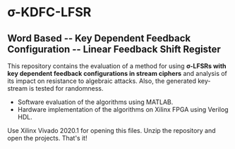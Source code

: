 # σ-KDFC-LFSR

## Word Based -- Key Dependent Feedback Configuration -- Linear Feedback Shift Register

This repository contains the evaluation of a method for using **σ-LFSRs with key dependent feedback configurations in stream ciphers** and analysis of its impact on resistance to algebraic attacks. Also, the generated key-stream is tested for randomness.

* Software evaluation of the algorithms using MATLAB.
* Hardware implementation of the algorithms on Xilinx FPGA using Verilog HDL.

Use Xilinx Vivado 2020.1 for opening this files. Unzip the repository and open the projects. That's it!
